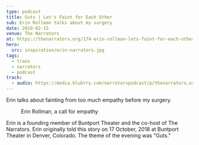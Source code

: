 ```yaml
---
type: podcast
title: Guts | Let's Faint for Each Other
sub: Erin Rollman talks about my surgery
date: 2019-02-15
venue: The Narrators
at: https://thenarrators.org/174-erin-rollman-lets-faint-for-each-other/
hero:
  src: inspiration/erin-narrators.jpg
tags:
  - trans
  - narrators
  - podcast
track:
  - audio: https://media.blubrry.com/narratorspodcast/p/thenarrators.org/wp-content/uploads/174-Narrators-Erin-Rollman.mp3?_=1
---
```


Erin talks about fainting
from too much empathy
before my surgery.

<!-- intro -->

<figure>
  <media-gallery
    :@from-data="track"
  ></media-gallery>
  <figcaption>Erin Rollman, a call for empathy</figcaption>
</figure>

Erin is a founding member of Buntport Theater
and the co-host of The Narrators.
Erin originally told this story on 17 October, 2018
at Buntport Theater in Denver, Colorado.
The theme of the evening was "Guts."
